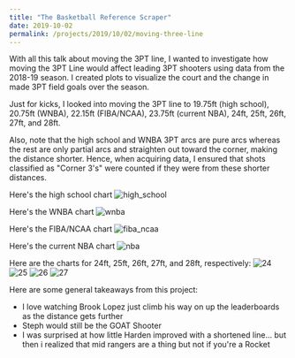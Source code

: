 ```yaml
---
title: "The Basketball Reference Scraper"
date: 2019-10-02
permalink: /projects/2019/10/02/moving-three-line
--- 
```



With all this talk about moving the 3PT line, I wanted to investigate how moving the 3PT Line would affect leading 3PT shooters using data from the 2018-19 season. I created plots to visualize the court and the change in made 3PT field goals over the season.

Just for kicks, I looked into moving the 3PT line to 19.75ft (high school), 20.75ft (WNBA), 22.15ft (FIBA/NCAA), 23.75ft (current NBA), 24ft, 25ft, 26ft, 27ft, and 28ft.

Also, note that the high school and WNBA 3PT arcs are pure arcs whereas the rest are only partial arcs and straighten out toward the corner, making the distance shorter. Hence, when acquiring data, I ensured that shots classified as "Corner 3's" were counted if they were from these shorter distances.

Here's the high school chart
![high_school](https://i.imgur.com/fP4sG48.png)

Here's the WNBA chart
![wnba](https://i.imgur.com/VOTI275.png)

Here's the FIBA/NCAA chart
![fiba_ncaa](https://i.imgur.com/jAYv4NN.png)

Here's the current NBA chart
![nba](https://i.imgur.com/P3iYnHq.png)

Here are the charts for 24ft, 25ft, 26ft, 27ft, and 28ft, respectively:
![24](https://i.imgur.com/t6BMiWq.png)
![25](https://i.imgur.com/vNoetEL.png)
![26](https://i.imgur.com/lZ705OE.png)
![27](https://i.imgur.com/8A2dcbb.png)

Here are some general takeaways from this project:
- I love watching Brook Lopez just climb his way on up the leaderboards as the distance gets further
- Steph would still be the GOAT Shooter
- I was surprised at how little Harden improved with a shortened line... but then i realized that mid rangers are a thing but not if you're a Rocket

